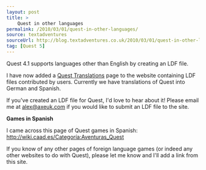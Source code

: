 ```yaml
---
layout: post
title: >
    Quest in other languages
permalink: /2010/03/01/quest-in-other-languages/
source: textadventures
sourceUrl: http://blog.textadventures.co.uk/2010/03/01/quest-in-other-languages/
tag: [Quest 5]
---
```

Quest 4.1 supports languages other than English by creating an LDF file.

I have now added a <a href="http://www.axeuk.com/quest/developer/translations.htm">Quest Translations</a> page to the website containing LDF files contributed by users. Currently we have translations of Quest into German and Spanish.

If you've created an LDF file for Quest, I'd love to hear about it! Please email me at <a href="mailto:alex@axeuk.com">alex@axeuk.com</a> if you would like to submit an LDF file to the site.

<strong>Games in Spanish</strong>

I came across this page of Quest games in Spanish:
<a href="http://wiki.caad.es/Categor%C3%ADa:Aventuras_Quest">http://wiki.caad.es/Categoría:Aventuras_Quest</a>

If you know of any other pages of foreign language games (or indeed any other websites to do with Quest), please let me know and I'll add a link from this site.